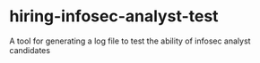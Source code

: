 hiring-infosec-analyst-test
===========================

A tool for generating a log file to test the ability of infosec analyst candidates

